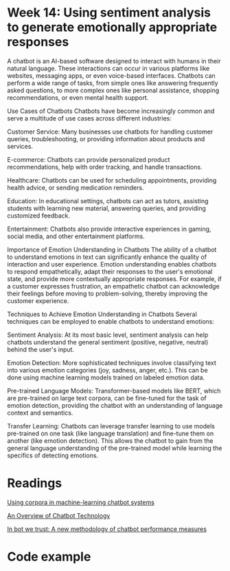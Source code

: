 # Week 14: Using sentiment analysis to generate emotionally appropriate responses


A chatbot is an AI-based software designed to interact with humans in their natural language. These interactions can occur in various platforms like websites, messaging apps, or even voice-based interfaces. Chatbots can perform a wide range of tasks, from simple ones like answering frequently asked questions, to more complex ones like personal assistance, shopping recommendations, or even mental health support.

Use Cases of Chatbots
Chatbots have become increasingly common and serve a multitude of use cases across different industries:

Customer Service: Many businesses use chatbots for handling customer queries, troubleshooting, or providing information about products and services.

E-commerce: Chatbots can provide personalized product recommendations, help with order tracking, and handle transactions.

Healthcare: Chatbots can be used for scheduling appointments, providing health advice, or sending medication reminders.

Education: In educational settings, chatbots can act as tutors, assisting students with learning new material, answering queries, and providing customized feedback.

Entertainment: Chatbots also provide interactive experiences in gaming, social media, and other entertainment platforms.

Importance of Emotion Understanding in Chatbots
The ability of a chatbot to understand emotions in text can significantly enhance the quality of interaction and user experience. Emotion understanding enables chatbots to respond empathetically, adapt their responses to the user's emotional state, and provide more contextually appropriate responses. For example, if a customer expresses frustration, an empathetic chatbot can acknowledge their feelings before moving to problem-solving, thereby improving the customer experience.

Techniques to Achieve Emotion Understanding in Chatbots
Several techniques can be employed to enable chatbots to understand emotions:

Sentiment Analysis: At its most basic level, sentiment analysis can help chatbots understand the general sentiment (positive, negative, neutral) behind the user's input.

Emotion Detection: More sophisticated techniques involve classifying text into various emotion categories (joy, sadness, anger, etc.). This can be done using machine learning models trained on labeled emotion data.

Pre-trained Language Models: Transformer-based models like BERT, which are pre-trained on large text corpora, can be fine-tuned for the task of emotion detection, providing the chatbot with an understanding of language context and semantics.

Transfer Learning: Chatbots can leverage transfer learning to use models pre-trained on one task (like language translation) and fine-tune them on another (like emotion detection). This allows the chatbot to gain from the general language understanding of the pre-trained model while learning the specifics of detecting emotions.

# Readings

[Using corpora in machine-learning chatbot systems](https://d1wqtxts1xzle7.cloudfront.net/47822392/Using_corpora_in_machine-learning_chatbo20160805-6451-13l2mjr-libre.pdf?1470426979=&response-content-disposition=inline%3B+filename%3DUsing_corpora_in_machine_learning_chatbo.pdf&Expires=1691349264&Signature=Ndyv2Bz9KIEWavyG3ZOXbGkhtJKibBRSobPXdMIyp6Od9M8-Z3X-5~iA2nogQRe11U8DlL9ZBsybO3hy1LF4~9TKJ~COeoqyP1gKce5l4ijn4RHgL9l~Q28Y5YBvm-tPiFPNn-tjlRnakuO8HEvgHNJfmUL82yXkyR-fk3VUAqSmReUcUztbzcHC~f6G-GYz0yBVZzH9cEgbbB6L13tkXnOUArCbr4leVDRdGVgXGNRWiu0ZNjb~lAVpkOjEqwY9JIZI53-hJXXVbrXPkeuEu-Pborr-0nze2zEBA1COlATMQLPP-ggj2IXCIILtT538WKrPpD22dYuCXf4FxYlwjg__&Key-Pair-Id=APKAJLOHF5GGSLRBV4ZA)


[An Overview of Chatbot Technology](https://link.springer.com/chapter/10.1007/978-3-030-49186-4_31)


[In bot we trust: A new methodology of chatbot performance measures](https://d1wqtxts1xzle7.cloudfront.net/60691006/1-s2.0-S000768131930117X-main20190924-129154-1x6yb13-libre.pdf?1569347288=&response-content-disposition=inline%3B+filename%3DIn_bot_we_trust_A_new_methodology_ofchat.pdf&Expires=1691349386&Signature=Z8gVCqvYDuCDQ~SDS8ixoO1jF4ccifVsZHFLwgAQt4CoICeDk3PaATpcAiauSlvF~bXED8rg5-48d-XpnqmSKyR-5H0NBMVdoo954FDvdEpCZiIOOwpepZ5Y6qU8M4ydoM5u9mp1kSbM02erUv6jLq2p9vgcIPisT1cMBAT10MnAXoEC17jxdv2Le-hjEuKqpwnHqQGRJEW54jQ~Usr6c9q~hBEQiiM7MabxVavwbgPp1MlLcbWvPYO2yMvECAYgJpIDd-w2ovBOljAzeXVEdqcA2NPYA3OxRiFaJqEoiSTEOTrGOBgY5W~IHOG~FFtGGHxXQr8aEBO9hrlVNPzH2g__&Key-Pair-Id=APKAJLOHF5GGSLRBV4ZA)


# Code example

